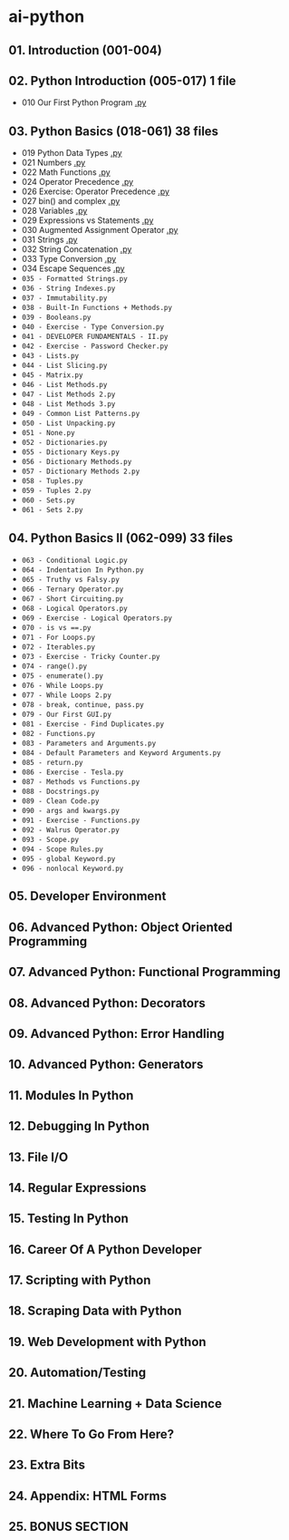 # ai-python

## 01. Introduction (001-004)

## 02. Python Introduction (005-017) 1 file
- 010 Our First Python Program [.py](02-introduction/010-Our-First-Python-Program.py)

## 03. Python Basics (018-061) 38 files
- 019 Python Data Types [.py](03-basics-1/019-Python-Data-Types.py)
- 021 Numbers [.py](03-basics-1/021-Numbers.py)
- 022 Math Functions [.py](03-basics-1/022-Math-Functions.py)
- 024 Operator Precedence [.py](03-basics-1/024-Operator-Precedence.py)
- 026 Exercise: Operator Precedence [.py](03-basics-1/026-Exercise-Operator-Precedence.py)
- 027 bin() and complex [.py](03-basics-1/027-bin()-and-complex.py)
- 028 Variables [.py](03-basics-1/028-Variables.py)
- 029 Expressions vs Statements [.py](03-basics-1/029-Expressions-vs-Statements.py)
- 030 Augmented Assignment Operator [.py](03-basics-1/030-Augmented-Assignment-Operator.py)
- 031 Strings [.py](03-basics-1/031-Strings.py)
- 032 String Concatenation [.py](03-basics-1/032-String-Concatenation.py)
- 033 Type Conversion [.py](03-basics-1/033-Type-Conversion.py)
- 034 Escape Sequences [.py](03-basics-1/034-Escape-Sequences.py)
- `035 - Formatted Strings.py`
- `036 - String Indexes.py`
- `037 - Immutability.py`
- `038 - Built-In Functions + Methods.py`
- `039 - Booleans.py`
- `040 - Exercise - Type Conversion.py`
- `041 - DEVELOPER FUNDAMENTALS - II.py`
- `042 - Exercise - Password Checker.py`
- `043 - Lists.py`
- `044 - List Slicing.py`
- `045 - Matrix.py`
- `046 - List Methods.py`
- `047 - List Methods 2.py`
- `048 - List Methods 3.py`
- `049 - Common List Patterns.py`
- `050 - List Unpacking.py`
- `051 - None.py`
- `052 - Dictionaries.py`
- `055 - Dictionary Keys.py`
- `056 - Dictionary Methods.py`
- `057 - Dictionary Methods 2.py`
- `058 - Tuples.py`
- `059 - Tuples 2.py`
- `060 - Sets.py`
- `061 - Sets 2.py`

## 04. Python Basics II (062-099) 33 files
- `063 - Conditional Logic.py`
- `064 - Indentation In Python.py`
- `065 - Truthy vs Falsy.py`
- `066 - Ternary Operator.py`
- `067 - Short Circuiting.py`
- `068 - Logical Operators.py`
- `069 - Exercise - Logical Operators.py`
- `070 - is vs ==.py`
- `071 - For Loops.py`
- `072 - Iterables.py`
- `073 - Exercise - Tricky Counter.py`
- `074 - range().py`
- `075 - enumerate().py`
- `076 - While Loops.py`
- `077 - While Loops 2.py`
- `078 - break, continue, pass.py`
- `079 - Our First GUI.py`
- `081 - Exercise - Find Duplicates.py`
- `082 - Functions.py`
- `083 - Parameters and Arguments.py`
- `084 - Default Parameters and Keyword Arguments.py`
- `085 - return.py`
- `086 - Exercise - Tesla.py`
- `087 - Methods vs Functions.py`
- `088 - Docstrings.py`
- `089 - Clean Code.py`
- `090 - args and kwargs.py`
- `091 - Exercise - Functions.py`
- `092 - Walrus Operator.py`
- `093 - Scope.py`
- `094 - Scope Rules.py`
- `095 - global Keyword.py`
- `096 - nonlocal Keyword.py`

## 05. Developer Environment
## 06. Advanced Python: Object Oriented Programming
## 07. Advanced Python: Functional Programming
## 08. Advanced Python: Decorators
## 09. Advanced Python: Error Handling
## 10. Advanced Python: Generators
## 11. Modules In Python
## 12. Debugging In Python
## 13. File I/O
## 14. Regular Expressions
## 15. Testing In Python
## 16. Career Of A Python Developer
## 17. Scripting with Python
## 18. Scraping Data with Python
## 19. Web Development with Python
## 20. Automation/Testing
## 21. Machine Learning + Data Science
## 22. Where To Go From Here?
## 23. Extra Bits
## 24. Appendix: HTML Forms
## 25. BONUS SECTION
